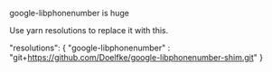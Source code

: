 google-libphonenumber is huge

Use yarn resolutions to replace it with this.

"resolutions": {
    "google-libphonenumber" : "git+https://github.com/Doelfke/google-libphonenumber-shim.git"
  }
